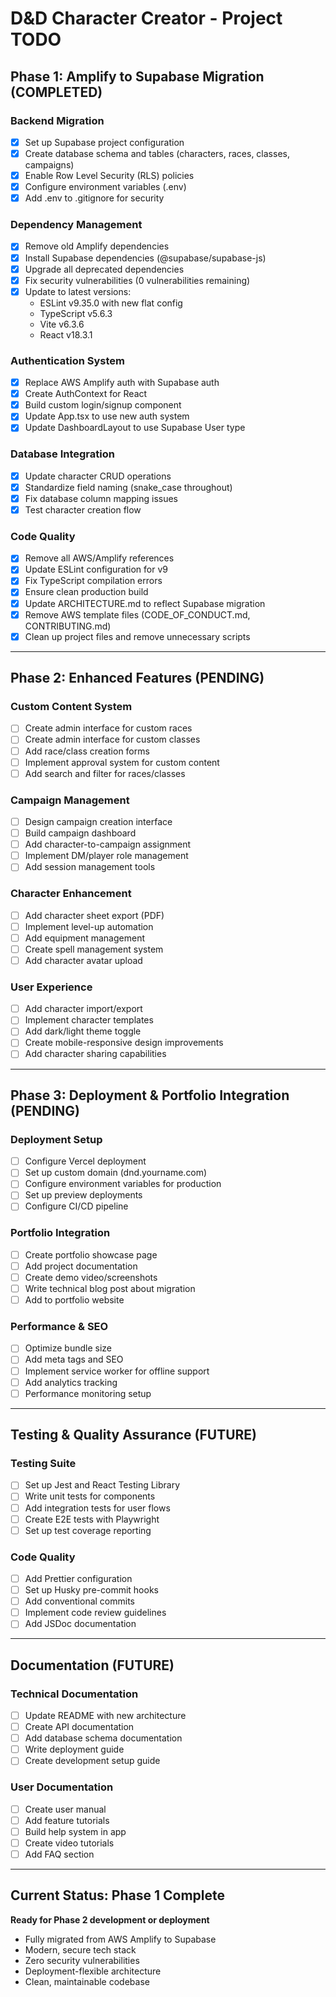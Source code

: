 # D&D Character Creator - Project TODO

## Phase 1: Amplify to Supabase Migration (COMPLETED)

### Backend Migration
- [x] Set up Supabase project configuration
- [x] Create database schema and tables (characters, races, classes, campaigns)
- [x] Enable Row Level Security (RLS) policies
- [x] Configure environment variables (.env)
- [x] Add .env to .gitignore for security

### Dependency Management
- [x] Remove old Amplify dependencies
- [x] Install Supabase dependencies (@supabase/supabase-js)
- [x] Upgrade all deprecated dependencies
- [x] Fix security vulnerabilities (0 vulnerabilities remaining)
- [x] Update to latest versions:
  - ESLint v9.35.0 with new flat config
  - TypeScript v5.6.3
  - Vite v6.3.6
  - React v18.3.1

### Authentication System
- [x] Replace AWS Amplify auth with Supabase auth
- [x] Create AuthContext for React
- [x] Build custom login/signup component
- [x] Update App.tsx to use new auth system
- [x] Update DashboardLayout to use Supabase User type

### Database Integration
- [x] Update character CRUD operations
- [x] Standardize field naming (snake_case throughout)
- [x] Fix database column mapping issues
- [x] Test character creation flow

### Code Quality
- [x] Remove all AWS/Amplify references
- [x] Update ESLint configuration for v9
- [x] Fix TypeScript compilation errors
- [x] Ensure clean production build
- [x] Update ARCHITECTURE.md to reflect Supabase migration
- [x] Remove AWS template files (CODE_OF_CONDUCT.md, CONTRIBUTING.md)
- [x] Clean up project files and remove unnecessary scripts

---

## Phase 2: Enhanced Features (PENDING)

### Custom Content System
- [ ] Create admin interface for custom races
- [ ] Create admin interface for custom classes
- [ ] Add race/class creation forms
- [ ] Implement approval system for custom content
- [ ] Add search and filter for races/classes

### Campaign Management
- [ ] Design campaign creation interface
- [ ] Build campaign dashboard
- [ ] Add character-to-campaign assignment
- [ ] Implement DM/player role management
- [ ] Add session management tools

### Character Enhancement
- [ ] Add character sheet export (PDF)
- [ ] Implement level-up automation
- [ ] Add equipment management
- [ ] Create spell management system
- [ ] Add character avatar upload

### User Experience
- [ ] Add character import/export
- [ ] Implement character templates
- [ ] Add dark/light theme toggle
- [ ] Create mobile-responsive design improvements
- [ ] Add character sharing capabilities

---

## Phase 3: Deployment & Portfolio Integration (PENDING)

### Deployment Setup
- [ ] Configure Vercel deployment
- [ ] Set up custom domain (dnd.yourname.com)
- [ ] Configure environment variables for production
- [ ] Set up preview deployments
- [ ] Configure CI/CD pipeline

### Portfolio Integration
- [ ] Create portfolio showcase page
- [ ] Add project documentation
- [ ] Create demo video/screenshots
- [ ] Write technical blog post about migration
- [ ] Add to portfolio website

### Performance & SEO
- [ ] Optimize bundle size
- [ ] Add meta tags and SEO
- [ ] Implement service worker for offline support
- [ ] Add analytics tracking
- [ ] Performance monitoring setup

---

## Testing & Quality Assurance (FUTURE)

### Testing Suite
- [ ] Set up Jest and React Testing Library
- [ ] Write unit tests for components
- [ ] Add integration tests for user flows
- [ ] Create E2E tests with Playwright
- [ ] Set up test coverage reporting

### Code Quality
- [ ] Add Prettier configuration
- [ ] Set up Husky pre-commit hooks
- [ ] Add conventional commits
- [ ] Implement code review guidelines
- [ ] Add JSDoc documentation

---

## Documentation (FUTURE)

### Technical Documentation
- [ ] Update README with new architecture
- [ ] Create API documentation
- [ ] Add database schema documentation
- [ ] Write deployment guide
- [ ] Create development setup guide

### User Documentation
- [ ] Create user manual
- [ ] Add feature tutorials
- [ ] Build help system in app
- [ ] Create video tutorials
- [ ] Add FAQ section

---

## Current Status: Phase 1 Complete

**Ready for Phase 2 development or deployment**

- Fully migrated from AWS Amplify to Supabase
- Modern, secure tech stack
- Zero security vulnerabilities
- Deployment-flexible architecture
- Clean, maintainable codebase
